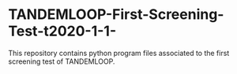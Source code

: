 # TANDEMLOOP-First-Screening-Test-t2020-1-1-
This repository contains python program files associated to the first screening test of TANDEMLOOP.
